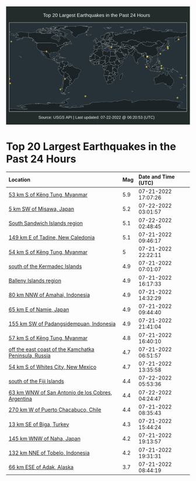 ![Map](./map.png)

# Top 20 Largest Earthquakes in the Past 24 Hours

| Location | Mag | Date and Time (UTC) |
|:---|:---|:---|
| [53 km S of Kēng Tung, Myanmar](https://earthquake.usgs.gov/earthquakes/eventpage/us7000hsg4) | 5.9 | 07-21-2022 17:07:26 |
| [5 km SW of Misawa, Japan](https://earthquake.usgs.gov/earthquakes/eventpage/us7000hskb) | 5.2 | 07-22-2022 03:01:57 |
| [South Sandwich Islands region](https://earthquake.usgs.gov/earthquakes/eventpage/us7000hska) | 5.1 | 07-22-2022 02:48:45 |
| [149 km E of Tadine, New Caledonia](https://earthquake.usgs.gov/earthquakes/eventpage/us7000hscu) | 5.1 | 07-21-2022 09:46:17 |
| [54 km S of Kēng Tung, Myanmar](https://earthquake.usgs.gov/earthquakes/eventpage/us7000hsj0) | 5 | 07-21-2022 22:22:11 |
| [south of the Kermadec Islands](https://earthquake.usgs.gov/earthquakes/eventpage/us7000hscd) | 4.9 | 07-21-2022 07:01:07 |
| [Balleny Islands region](https://earthquake.usgs.gov/earthquakes/eventpage/us7000hsfr) | 4.9 | 07-21-2022 16:17:33 |
| [80 km NNW of Amahai, Indonesia](https://earthquake.usgs.gov/earthquakes/eventpage/us7000hsea) | 4.9 | 07-21-2022 14:32:29 |
| [65 km E of Namie, Japan](https://earthquake.usgs.gov/earthquakes/eventpage/us7000hsct) | 4.9 | 07-21-2022 09:44:40 |
| [155 km SW of Padangsidempuan, Indonesia](https://earthquake.usgs.gov/earthquakes/eventpage/us7000hsiu) | 4.9 | 07-21-2022 21:41:04 |
| [57 km S of Kēng Tung, Myanmar](https://earthquake.usgs.gov/earthquakes/eventpage/us7000hsfx) | 4.8 | 07-21-2022 16:40:10 |
| [off the east coast of the Kamchatka Peninsula, Russia](https://earthquake.usgs.gov/earthquakes/eventpage/us7000hsbv) | 4.7 | 07-21-2022 06:51:57 |
| [54 km S of Whites City, New Mexico](https://earthquake.usgs.gov/earthquakes/eventpage/tx2022oeha) | 4.7 | 07-21-2022 13:35:58 |
| [south of the Fiji Islands](https://earthquake.usgs.gov/earthquakes/eventpage/us7000hsla) | 4.4 | 07-22-2022 05:53:36 |
| [63 km WNW of San Antonio de los Cobres, Argentina](https://earthquake.usgs.gov/earthquakes/eventpage/us7000hskw) | 4.4 | 07-22-2022 04:24:47 |
| [270 km W of Puerto Chacabuco, Chile](https://earthquake.usgs.gov/earthquakes/eventpage/us7000hscc) | 4.4 | 07-21-2022 08:35:43 |
| [13 km SE of Biga, Turkey](https://earthquake.usgs.gov/earthquakes/eventpage/us7000hseh) | 4.3 | 07-21-2022 15:44:24 |
| [145 km WNW of Naha, Japan](https://earthquake.usgs.gov/earthquakes/eventpage/us7000hsh7) | 4.2 | 07-21-2022 19:13:57 |
| [132 km NNE of Tobelo, Indonesia](https://earthquake.usgs.gov/earthquakes/eventpage/us7000hshc) | 4.2 | 07-21-2022 19:31:31 |
| [66 km ESE of Adak, Alaska](https://earthquake.usgs.gov/earthquakes/eventpage/us7000hsfv) | 3.7 | 07-21-2022 08:44:19 |
